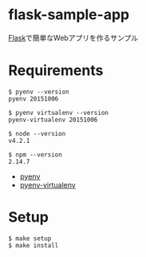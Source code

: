 flask-sample-app
===

[Flask](http://flask.pocoo.org/)で簡単なWebアプリを作るサンプル

# Requirements
```
$ pyenv --version
pyenv 20151006

$ pyenv virtualenv --version
pyenv-virtualenv 20151006

$ node --version
v4.2.1

$ npm --version
2.14.7
```

- [pyenv](https://github.com/yyuu/pyenv)
- [pyenv-virtualenv](https://github.com/yyuu/pyenv-virtualenv)

# Setup
```
$ make setup
$ make install
```
